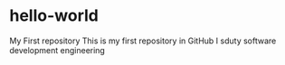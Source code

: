 # hello-world
My First repository
This is my first repository in GitHub
I sduty software development  engineering
